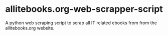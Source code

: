 # allitebooks.org-web-scrapper-script

A python web scraping script to scrap all IT related ebooks from from the allitebooks.org website.
